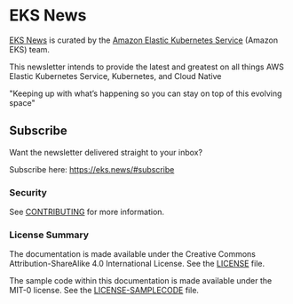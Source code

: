 # EKS News

[EKS News](https://eks.news) is curated by the [Amazon Elastic Kubernetes Service](https://aws.amazon.com/eks/) (Amazon EKS) team.

This newsletter intends to provide the latest and greatest on all things AWS Elastic Kubernetes Service, Kubernetes, and Cloud Native

"Keeping up with what’s happening so you can stay on top of this evolving space"

## Subscribe

Want the newsletter delivered straight to your inbox?

Subscribe here: <https://eks.news/#subscribe>

### Security

See [CONTRIBUTING](CONTRIBUTING.md#security-issue-notifications) for more information.

### License Summary

The documentation is made available under the Creative Commons Attribution-ShareAlike 4.0 International License. See the [LICENSE](/LICENSE) file.

The sample code within this documentation is made available under the MIT-0 license. See the [LICENSE-SAMPLECODE](/LICENSE-SAMPLECODE) file.
